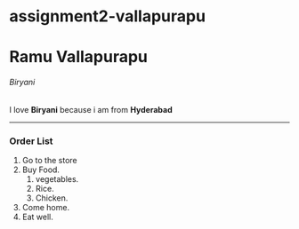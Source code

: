 # assignment2-vallapurapu
# Ramu Vallapurapu
###### Biryani

I love **Biryani** because i am from **Hyderabad**

---
### Order List
 1. Go to the store
 2. Buy Food.
     1. vegetables.
     2. Rice.
     3. Chicken.
 3. Come home.
 4. Eat well.



